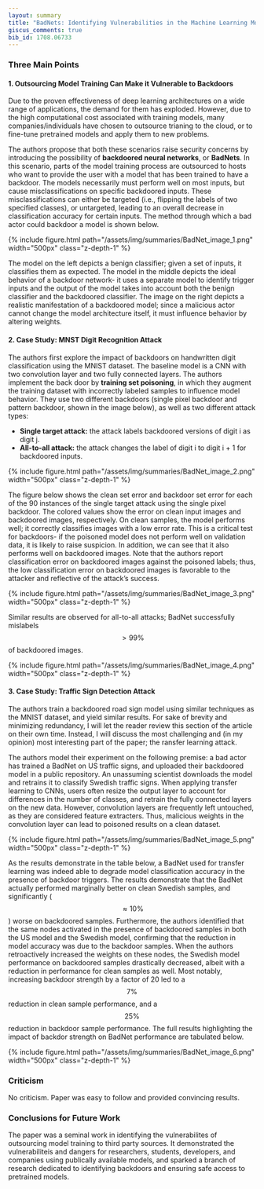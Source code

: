 ```yaml
---
layout: summary
title: "BadNets: Identifying Vulnerabilities in the Machine Learning Model Supply Chain"
giscus_comments: true
bib_id: 1708.06733
---
```


### Three Main Points

#### 1. Outsourcing Model Training Can Make it Vulnerable to Backdoors
Due to the proven effectiveness of deep learning architectures on a wide range of applications, the demand for them has exploded. However, due to the high computational cost associated with training models, many companies/individuals have chosen to outsource trianing to the cloud, or to fine-tune pretrained models and apply them to new problems. 

The authors propose that both these scenarios raise security concerns by introducing the possibility of __backdoored neural networks__, or __BadNets__. In this scenario, parts of the model training process are outsourced to hosts who want to provide the user with a model that has been trained to have a backdoor. The models necessarily must perform well on most inputs, but cause misclassifications on specific backdoored inputs. These misclassifications can either be targeted (i.e., flipping the labels of two specified classes), or untargeted, leading to an overall decrease in classification accuracy for certain inputs. The method through which a bad actor could backdoor a model is shown below. 

{% include figure.html
    path="/assets/img/summaries/BadNet_image_1.png"
    width="500px"
    class="z-depth-1"
%}

The model on the left depicts a benign classifier; given a set of inputs, it classifies them as expected. The model in the middle depicts the ideal behavior of a backdoor network- it uses a separate model to identify trigger inputs and the output of the model takes into account both the benign classifier and the backdoored classifier. The image on the right depicts a realistic manifestation of a backdoored model; since a malicious actor cannot change the model architecture itself, it must influence behavior by altering weights. 

#### 2. Case Study: MNST Digit Recognition Attack
The authors first explore the impact of backdoors on handwritten digit classification using the MNIST dataset. The baseline model is a CNN with two convolution layer and two fully connected layers. The authors implement the back door by __training set poisoning__, in which they augment the training dataset with incorrectly labeled samples to influence model behavior. They use two different backdoors (single pixel backdoor and pattern backdoor, shown in the image below), as well as two different attack types: 
- __Single target attack:__ the attack labels backdoored versions of digit i as digit j.
- __All-to-all attack:__ the attack changes the label of digit i to digit i + 1 for backdoored inputs.

{% include figure.html
    path="/assets/img/summaries/BadNet_image_2.png"
    width="500px"
    class="z-depth-1"
%}

The figure below shows the clean set error and backdoor set error for each of the 90 instances of the single target attack using the single pixel backdoor. The colored values show the error on clean input images and backdoored images, respectively. On clean samples, the model performs well; it correctly classifies images with a low error rate. This is a critical test for backdoors- if the poisoned model does not perform well on validation data, it is likely to raise suspicion. In addition, we can see that it also performs well on backdoored images. Note that the authors report classification error on backdoored images against the poisoned labels; thus, the low classification error on backdoored images is favorable to the attacker and reflective of the attack’s success.

{% include figure.html
    path="/assets/img/summaries/BadNet_image_3.png"
    width="500px"
    class="z-depth-1"
%}

Similar results are observed for all-to-all attacks; BadNet successfully mislabels $$> 99\%$$ of backdoored images. 

{% include figure.html
    path="/assets/img/summaries/BadNet_image_4.png"
    width="500px"
    class="z-depth-1"
%}

#### 3. Case Study: Traffic Sign Detection Attack
The authors train a backdoored road sign model using similar techniques as the MNIST dataset, and yield similar results. For sake of brevity and minimizing redundancy, I will let the reader review this section of the article on their own time. Instead, I will discuss the most challenging and (in my opinion) most interesting part of the paper; the ransfer learning attack. 

The authors model their experiment on the following premise: a bad actor has trained a BadNet on US traffic signs, and uploaded their backdoored model in a public repository. An unassuming scientist downloads the model and retrains it to classify Swedish traffic signs. When applying transfer learning to CNNs, users often resize the output layer to account for differences in the number of classes, and retrain the fully connected layers on the new data. However, convolution layers are frequently left untouched, as they are considered feature extracters. Thus, malicious weights in the convolution layer can lead to poisoned results on a clean dataset. 

{% include figure.html
    path="/assets/img/summaries/BadNet_image_5.png"
    width="500px"
    class="z-depth-1"
%}

As the results demonstrate in the table below, a BadNet used for transfer learning was indeed able to degrade model classification accuracy in the presence of backdoor triggers. The results demonstrate that the BadNet actually performed marginally better on clean Swedish samples, and significantly ($$\approx 10\%$$) worse on backdoored samples. Furthermore, the authors identified that the same nodes activated in the presence of backdoored samples in both the US model and the Swedish model, confirming that the reduction in model accuracy was due to the backdoor samples. When the authors retroactively increased the weights on these nodes, the Swedish model performance on backdoored samples drastically decreased, albeit with a reduction in performance for clean samples as well. Most notably, increasing backdoor strength by a factor of 20 led to a $$7 \%$$ reduction in clean sample performance, and a $$25 \%$$ reduction in backdoor sample performance. The full results highlighting the impact of backdor strength on BadNet performance are tabulated below. 

{% include figure.html
    path="/assets/img/summaries/BadNet_image_6.png"
    width="500px"
    class="z-depth-1"
%}

### Criticism
No criticism. Paper was easy to follow and provided convincing results.

### Conclusions for Future Work
The paper was a seminal work in identifying the vulnerabilites of outsourcing model training to third party sources. It demonstrated the vulnerabiliteis and dangers for researchers, students, developers, and companies using publically available models, and sparked a branch of research dedicated to identifying backdoors and ensuring safe access to pretrained models. 
